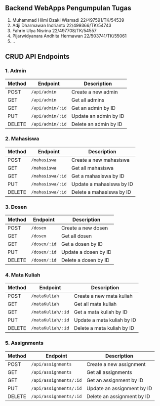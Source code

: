 ## Backend WebApps Pengumpulan Tugas 

1. Muhammad Hilmi Dzaki Wismadi 22/497591/TK/54539
2. Adji Dharmawan Indrianto 22/499366/TK/54743
3. Fahrin Ulya Nisrina 22/497708/TK/54557
4. Pijarwidyanara Andhita Hermawan 22/503741/TK/55061
5. ..

## CRUD API Endpoints

### 1. Admin
| Method | Endpoint         | Description                    |
|--------|------------------|--------------------------------|
| POST   | `/api/admin`     | Create a new admin            |
| GET    | `/api/admin`     | Get all admins                |
| GET    | `/api/admin/:id` | Get an admin by ID            |
| PUT    | `/api/admin/:id` | Update an admin by ID         |
| DELETE | `/api/admin/:id` | Delete an admin by ID         |

### 2. Mahasiswa
| Method | Endpoint               | Description                  |
|--------|------------------------|------------------------------|
| POST   | `/mahasiswa`           | Create a new mahasiswa       |
| GET    | `/mahasiswa`           | Get all mahasiswa            |
| GET    | `/mahasiswa/:id`       | Get a mahasiswa by ID        |
| PUT    | `/mahasiswa/:id`       | Update a mahasiswa by ID     |
| DELETE | `/mahasiswa/:id`       | Delete a mahasiswa by ID     |

### 3. Dosen
| Method | Endpoint         | Description                    |
|--------|------------------|--------------------------------|
| POST   | `/dosen`         | Create a new dosen            |
| GET    | `/dosen`         | Get all dosen                 |
| GET    | `/dosen/:id`     | Get a dosen by ID             |
| PUT    | `/dosen/:id`     | Update a dosen by ID          |
| DELETE | `/dosen/:id`     | Delete a dosen by ID          |

### 4. Mata Kuliah
| Method | Endpoint                | Description                      |
|--------|-------------------------|----------------------------------|
| POST   | `/mataKuliah`           | Create a new mata kuliah        |
| GET    | `/mataKuliah`           | Get all mata kuliah             |
| GET    | `/mataKuliah/:id`       | Get a mata kuliah by ID         |
| PUT    | `/mataKuliah/:id`       | Update a mata kuliah by ID      |
| DELETE | `/mataKuliah/:id`       | Delete a mata kuliah by ID      |

### 5. Assignments
| Method | Endpoint                 | Description                      |
|--------|--------------------------|----------------------------------|
| POST   | `/api/assignments`       | Create a new assignment          |
| GET    | `/api/assignments`       | Get all assignments              |
| GET    | `/api/assignments/:id`   | Get an assignment by ID          |
| PUT    | `/api/assignments/:id`   | Update an assignment by ID       |
| DELETE | `/api/assignments/:id`   | Delete an assignment by ID       |

